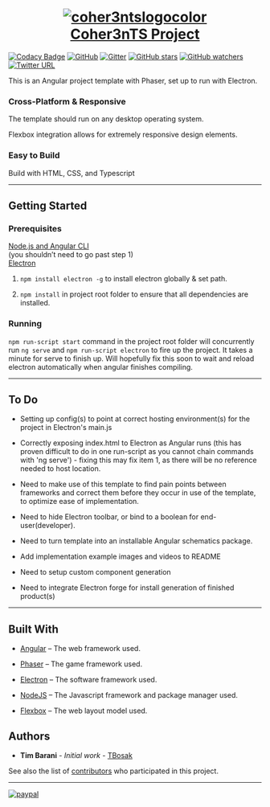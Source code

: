 <h1 align="center">
<a href=" https://github.com/TBosak/game-template/archive/master.zip">
<img src="https://i.ibb.co/zZ6jFpq/coher3ntslogocolor.png" alt="coher3ntslogocolor" border="0"><br>
Coher3nTS Project
</h1>

[![Codacy Badge](https://api.codacy.com/project/badge/Grade/29fb4dffbab44f48bbb57bd6be67d5ca)](https://app.codacy.com/manual/TBosak/game-template?utm_source=github.com&utm_medium=referral&utm_content=TBosak/game-template&utm_campaign=Badge_Grade_Dashboard) [![GitHub](https://img.shields.io/github/license/TBosak/game-template)](https://github.com/TBosak/game-template/blob/master/LICENSE) [![Gitter](https://badges.gitter.im/Angular-Phaser-Electron-Template/community.svg)](https://gitter.im/Angular-Phaser-Electron-Template/community?utm_source=badge&utm_medium=badge&utm_campaign=pr-badge) [![GitHub stars](https://img.shields.io/github/stars/TBosak/game-template?style=social)](https://github.com/TBosak/game-template) [![GitHub watchers](https://img.shields.io/github/watchers/TBosak/game-template?label=Watchers&style=social)](https://github.com/TBosak/game-template) [![Twitter URL](https://img.shields.io/twitter/url?style=social&url=https%3A%2F%2Fgithub.com%2FTBosak%2Fgame-template)](https://twitter.com/intent/tweet?text=Wow:&url=https%3A%2F%2Fgithub.com%2FTBosak%2Fgame-template)

This is an Angular project template with Phaser, set up to run with Electron.

### Cross-Platform & Responsive
The template should run on any desktop operating system.  

Flexbox integration allows for extremely responsive design elements.  

### Easy to Build
Build with HTML, CSS, and Typescript  

---

## Getting Started


### Prerequisites
[Node.js and Angular CLI](https://angular.io/guide/setup-local)  
(you shouldn’t need to go past step 1)  
[Electron](https://www.electronjs.org/docs/tutorial/installation)  


1. ```npm install electron -g``` to install electron globally & set path.  

2. ```npm install``` in project root folder to ensure that all dependencies are installed.  


### Running
```npm run-script start``` command in the project root folder will concurrently run ```ng serve``` and ```npm run-script electron``` to fire up the project. It takes a minute for serve to finish up. Will hopefully fix this soon to wait and reload electron automatically when angular finishes compiling.

---

## To Do  
* Setting up config(s) to point at correct hosting environment(s) for the project in Electron's main.js  

* Correctly exposing index.html to Electron as Angular runs (this has proven difficult to do in one run-script as you cannot chain commands with 'ng serve') - fixing this may fix item 1, as there will be no reference needed to host location.  

* Need to make use of this template to find pain points between frameworks and correct them before they occur in use of the template, to optimize ease of implementation.  

* Need to hide Electron toolbar, or bind to a boolean for end-user(developer).  

* Need to turn template into an installable Angular schematics package.  

* Add implementation example images and videos to README  

* Need to setup custom component generation  

* Need to integrate Electron forge for install generation of finished product(s)

---

## Built With

* [Angular](https://angular.io/) – The web framework used.  

* [Phaser]( https://phaser.io/) – The game framework used.  

* [Electron]( https://www.electronjs.org/) – The software framework used.  

* [NodeJS](https://nodejs.org/en/) – The Javascript framework and package manager used.  

* [Flexbox](https://github.com/angular/flex-layout) – The web layout model used.

## Authors

* **Tim Barani** - *Initial work* - [TBosak]( https://github.com/TBosak)

See also the list of [contributors](https://github.com/TBosak/game-template/graphs/contributors "contributors") who participated in this project.
  
  
---

[![paypal](https://www.paypalobjects.com/en_US/i/btn/btn_donateCC_LG.gif)](https://www.paypal.com/cgi-bin/webscr?cmd=_s-xclick&hosted_button_id=V5LC4XTQDDE82&source=url)

